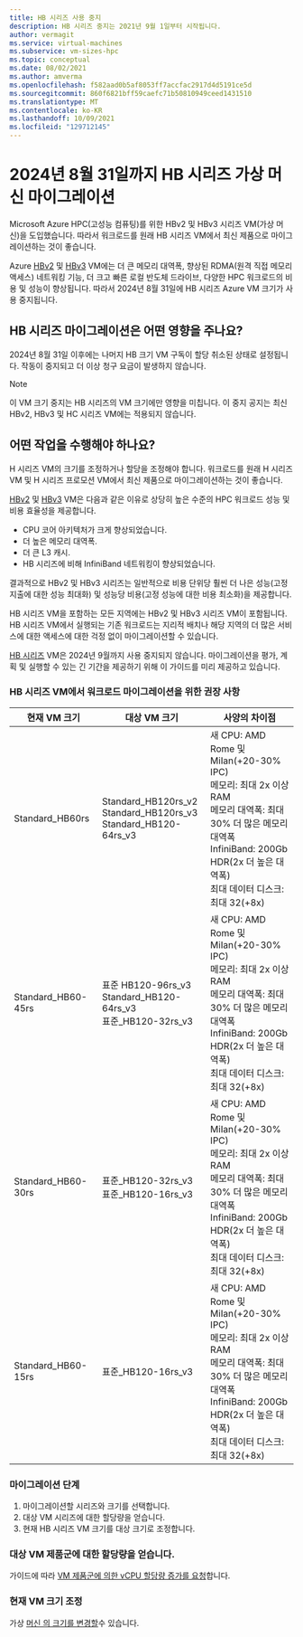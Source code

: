 ```yaml
---
title: HB 시리즈 사용 중지
description: HB 시리즈 중지는 2021년 9월 1일부터 시작됩니다.
author: vermagit
ms.service: virtual-machines
ms.subservice: vm-sizes-hpc
ms.topic: conceptual
ms.date: 08/02/2021
ms.author: amverma
ms.openlocfilehash: f582aad0b5af8053ff7accfac2917d4d5191ce5d
ms.sourcegitcommit: 860f6821bff59caefc71b50810949ceed1431510
ms.translationtype: MT
ms.contentlocale: ko-KR
ms.lasthandoff: 10/09/2021
ms.locfileid: "129712145"
---
```

# <a name="migrate-your-hb-series-virtual-machines-by-august-31-2024"></a>2024년 8월 31일까지 HB 시리즈 가상 머신 마이그레이션

Microsoft Azure HPC(고성능 컴퓨팅)를 위한 HBv2 및 HBv3 시리즈 VM(가상 머신)을 도입했습니다. 따라서 워크로드를 원래 HB 시리즈 VM에서 최신 제품으로 마이그레이션하는 것이 좋습니다.

Azure [HBv2](hbv2-series.md) 및 [HBv3](hbv3-series.md) VM에는 더 큰 메모리 대역폭, 향상된 RDMA(원격 직접 메모리 액세스) 네트워킹 기능, 더 크고 빠른 로컬 반도체 드라이브, 다양한 HPC 워크로드의 비용 및 성능이 향상됩니다. 따라서 2024년 8월 31일에 HB 시리즈 Azure VM 크기가 사용 중지됩니다.

## <a name="how-does-the-hb-series-migration-affect-me"></a>HB 시리즈 마이그레이션은 어떤 영향을 주나요?

2024년 8월 31일 이후에는 나머지 HB 크기 VM 구독이 할당 취소된 상태로 설정됩니다. 작동이 중지되고 더 이상 청구 요금이 발생하지 않습니다.

> [!NOTE]
> 이 VM 크기 중지는 HB 시리즈의 VM 크기에만 영향을 미칩니다. 이 중지 공지는 최신 HBv2, HBv3 및 HC 시리즈 VM에는 적용되지 않습니다.

## <a name="what-actions-should-i-take"></a>어떤 작업을 수행해야 하나요?

H 시리즈 VM의 크기를 조정하거나 할당을 조정해야 합니다. 워크로드를 원래 H 시리즈 VM 및 H 시리즈 프로모션 VM에서 최신 제품으로 마이그레이션하는 것이 좋습니다.

[HBv2](hbv2-series.md) 및 [HBv3](hbv3-series.md) VM은 다음과 같은 이유로 상당히 높은 수준의 HPC 워크로드 성능 및 비용 효율성을 제공합니다.

- CPU 코어 아키텍처가 크게 향상되었습니다.
- 더 높은 메모리 대역폭.
- 더 큰 L3 캐시.
- HB 시리즈에 비해 InfiniBand 네트워킹이 향상되었습니다.

결과적으로 HBv2 및 HBv3 시리즈는 일반적으로 비용 단위당 훨씬 더 나은 성능(고정 지출에 대한 성능 최대화) 및 성능당 비용(고정 성능에 대한 비용 최소화)을 제공합니다.

HB 시리즈 VM을 포함하는 모든 지역에는 HBv2 및 HBv3 시리즈 VM이 포함됩니다. HB 시리즈 VM에서 실행되는 기존 워크로드는 지리적 배치나 해당 지역의 더 많은 서비스에 대한 액세스에 대한 걱정 없이 마이그레이션할 수 있습니다.

[HB 시리즈](hb-series.md) VM은 2024년 9월까지 사용 중지되지 않습니다. 마이그레이션을 평가, 계획 및 실행할 수 있는 긴 기간을 제공하기 위해 이 가이드를 미리 제공하고 있습니다.

### <a name="recommendations-for-workload-migration-from-hb-series-vms"></a>HB 시리즈 VM에서 워크로드 마이그레이션을 위한 권장 사항

| 현재 VM 크기 | 대상 VM 크기 | 사양의 차이점  |
|---|---|---|
|Standard_HB60rs |Standard_HB120rs_v2 <br> Standard_HB120rs_v3 <br> Standard_HB120-64rs_v3 |새 CPU: AMD Rome 및 MiIan(+20-30% IPC) <br> 메모리: 최대 2x 이상 RAM  <br> 메모리 대역폭: 최대 30% 더 많은 메모리 대역폭 <br> InfiniBand: 200Gb HDR(2x 더 높은 대역폭) <br> 최대 데이터 디스크: 최대 32(+8x) |
|Standard_HB60-45rs |표준 HB120-96rs_v3 <br> Standard_HB120-64rs_v3 <br> 표준_HB120-32rs_v3 |새 CPU: AMD Rome 및 MiIan(+20-30% IPC) <br> 메모리: 최대 2x 이상 RAM  <br>  메모리 대역폭: 최대 30% 더 많은 메모리 대역폭 <br> InfiniBand: 200Gb HDR(2x 더 높은 대역폭) <br> 최대 데이터 디스크: 최대 32(+8x) |
|Standard_HB60-30rs |표준_HB120-32rs_v3 <br> 표준_HB120-16rs_v3 |새 CPU: AMD Rome 및 MiIan(+20-30% IPC) <br> 메모리: 최대 2x 이상 RAM <br> 메모리 대역폭: 최대 30% 더 많은 메모리 대역폭 <br> InfiniBand: 200Gb HDR(2x 더 높은 대역폭) <br> 최대 데이터 디스크: 최대 32(+8x) |
|Standard_HB60-15rs |표준_HB120-16rs_v3 |새 CPU: AMD Rome 및 MiIan(+20-30% IPC) <br> 메모리: 최대 2x 이상 RAM <br> 메모리 대역폭: 최대 30% 더 많은 메모리 대역폭 <br> InfiniBand: 200Gb HDR(2x 더 높은 대역폭) <br> 최대 데이터 디스크: 최대 32(+8x) |

### <a name="migration-steps"></a>마이그레이션 단계

1. 마이그레이션할 시리즈와 크기를 선택합니다.
1. 대상 VM 시리즈에 대한 할당량을 얻습니다.
1. 현재 HB 시리즈 VM 크기를 대상 크기로 조정합니다.

### <a name="get-a-quota-for-the-target-vm-family"></a>대상 VM 제품군에 대한 할당량을 얻습니다.

가이드에 따라 [VM 제품군에 의한 vCPU 할당량 증가를 요청](../azure-portal/supportability/per-vm-quota-requests.md)합니다.

### <a name="resize-the-current-vm"></a>현재 VM 크기 조정

가상 [머신 의 크기를 변경할](resize-vm.md)수 있습니다.

